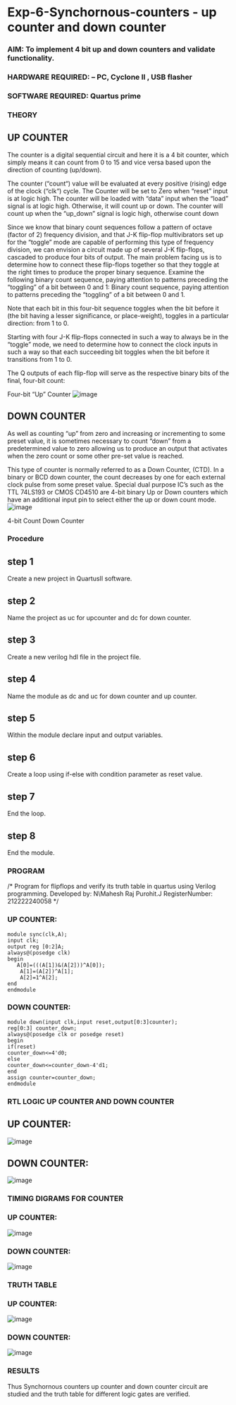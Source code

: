 # Exp-6-Synchornous-counters - up counter and down counter 
### AIM: To implement 4 bit up and down counters and validate  functionality.
### HARDWARE REQUIRED:  – PC, Cyclone II , USB flasher
### SOFTWARE REQUIRED:   Quartus prime
### THEORY 

## UP COUNTER 
The counter is a digital sequential circuit and here it is a 4 bit counter, which simply means it can count from 0 to 15 and vice versa based upon the direction of counting (up/down). 

The counter (“count“) value will be evaluated at every positive (rising) edge of the clock (“clk“) cycle.
The Counter will be set to Zero when “reset” input is at logic high.
The counter will be loaded with “data” input when the “load” signal is at logic high. Otherwise, it will count up or down.
The counter will count up when the “up_down” signal is logic high, otherwise count down

Since we know that binary count sequences follow a pattern of octave (factor of 2) frequency division, and that J-K flip-flop multivibrators set up for the “toggle” mode are capable of performing this type of frequency division, we can envision a circuit made up of several J-K flip-flops, cascaded to produce four bits of output.
The main problem facing us is to determine how to connect these flip-flops together so that they toggle at the right times to produce the proper binary sequence.
Examine the following binary count sequence, paying attention to patterns preceding the “toggling” of a bit between 0 and 1:
Binary count sequence, paying attention to patterns preceding the “toggling” of a bit between 0 and 1.

Note that each bit in this four-bit sequence toggles when the bit before it (the bit having a lesser significance, or place-weight), toggles in a particular direction: from 1 to 0.



 
 

Starting with four J-K flip-flops connected in such a way to always be in the “toggle” mode, we need to determine how to connect the clock inputs in such a way so that each succeeding bit toggles when the bit before it transitions from 1 to 0.

The Q outputs of each flip-flop will serve as the respective binary bits of the final, four-bit count:

 
 

Four-bit “Up” Counter
![image](https://user-images.githubusercontent.com/36288975/169644758-b2f4339d-9532-40c5-af40-8f4f8c942e2c.png)



## DOWN COUNTER 

As well as counting “up” from zero and increasing or incrementing to some preset value, it is sometimes necessary to count “down” from a predetermined value to zero allowing us to produce an output that activates when the zero count or some other pre-set value is reached.

This type of counter is normally referred to as a Down Counter, (CTD). In a binary or BCD down counter, the count decreases by one for each external clock pulse from some preset value. Special dual purpose IC’s such as the TTL 74LS193 or CMOS CD4510 are 4-bit binary Up or Down counters which have an additional input pin to select either the up or down count mode.
![image](https://user-images.githubusercontent.com/36288975/169644844-1a14e123-7228-4ed8-81a9-eb937dff4ac8.png)


4-bit Count Down Counter
### Procedure
## step 1
Create a new project in QuartusII software.
## step 2
Name the project as uc for upcounter and dc for down counter.
## step 3
Create a new verilog hdl file in the project file.
## step 4
Name the module as dc and uc for down counter and up counter.
## step 5
Within the module declare input and output variables.
## step 6
Create a loop using if-else with condition parameter as reset value.
## step 7
End the loop.
## step 8
End the module.


### PROGRAM 
/*
Program for flipflops  and verify its truth table in quartus using Verilog programming.
Developed by: N\Mahesh Raj Purohit.J
RegisterNumber: 212222240058 
*/
### UP COUNTER:
```
module sync(clk,A);
input clk;
output reg [0:2]A;
always@(posedge clk)
begin
   A[0]=(((A[1])&(A[2]))^A[0]);
	A[1]=(A[2])^A[1];
	A[2]=1^A[2];
end
endmodule
```
### DOWN COUNTER:
```
module down(input clk,input reset,output[0:3]counter);
reg[0:3] counter_down;
always@(posedge clk or posedge reset)
begin
if(reset)
counter_down<=4'd0;
else
counter_down<=counter_down-4'd1;
end
assign counter=counter_down;
endmodule
```



### RTL LOGIC UP COUNTER AND DOWN COUNTER  
## UP COUNTER:
![image](https://user-images.githubusercontent.com/118753139/241568734-abdfcfe1-d4ca-4d78-8d26-1c649d60fb8b.png)


## DOWN COUNTER:
![image](https://user-images.githubusercontent.com/118753139/241568757-9bc23ea0-6916-4e4d-b19c-136a67875ed9.png)








### TIMING DIGRAMS FOR COUNTER  
### UP COUNTER:
![image](https://user-images.githubusercontent.com/118753139/241568840-f10fd62c-0a15-4e3d-a5a6-d9eca2b7956b.png)

### DOWN COUNTER:
![image](https://user-images.githubusercontent.com/118753139/241568910-557cffc5-394c-485e-959e-280ac9e06e49.png)


### TRUTH TABLE 

### UP COUNTER:
![image](https://user-images.githubusercontent.com/118753139/241568947-2a023b75-b267-4659-82a5-3fba0202b777.png)

### DOWN COUNTER:
![image](https://user-images.githubusercontent.com/118753139/241569009-af1d2d69-95e1-4c30-8482-d0951a7d62f6.png)




### RESULTS 
Thus Synchornous counters up counter and down counter circuit are studied and the truth table for different logic gates are verified.
